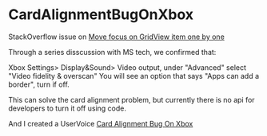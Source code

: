 # CardAlignmentBugOnXbox

StackOverflow issue on [Move focus on GridView item one by one](https://stackoverflow.com/questions/56321601/move-focus-on-gridview-item-one-by-one/56352249#56352249)

Through a series disscussion with MS tech, we confirmed that:

Xbox Settings> Display&Sound> Video output, under "Advanced" select "Video fidelity & overscan" You will see an option that says "Apps can add a border", turn if off.

This can solve the card alignment problem, but currently there is no api for developers to turn it off using code.

And I created a UserVoice [Card Alignment Bug On Xbox](https://wpdev.uservoice.com/forums/110705-universal-windows-platform/suggestions/37759939-card-alignment-bug-on-xbox)
